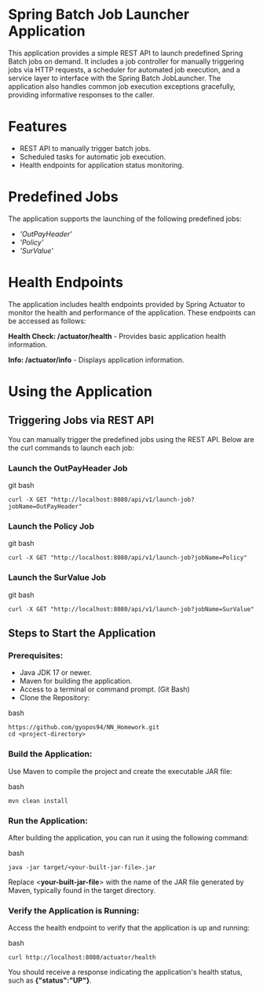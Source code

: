 # Spring Batch Job Launcher Application

This application provides a simple REST API to launch predefined Spring Batch jobs on demand. It includes a job controller for manually triggering jobs via HTTP requests, a scheduler for automated job execution, and a service layer to interface with the Spring Batch JobLauncher. The application also handles common job execution exceptions gracefully, providing informative responses to the caller.

# Features

* REST API to manually trigger batch jobs. 
* Scheduled tasks for automatic job execution. 
* Health endpoints for application status monitoring.

# Predefined Jobs

The application supports the launching of the following predefined jobs:

* _'OutPayHeader'_ 
* _'Policy'_
* _'SurValue'_

# Health Endpoints

The application includes health endpoints provided by Spring Actuator to monitor the health and performance of the application. These endpoints can be accessed as follows:

**Health Check: /actuator/health** - Provides basic application health information. 

**Info: /actuator/info** - Displays application information.

# Using the Application

## Triggering Jobs via REST API

You can manually trigger the predefined jobs using the REST API. Below are the curl commands to launch each job:

### Launch the OutPayHeader Job

git bash
```console
curl -X GET "http://localhost:8080/api/v1/launch-job?jobName=OutPayHeader"
```

### Launch the Policy Job

git bash
```console
curl -X GET "http://localhost:8080/api/v1/launch-job?jobName=Policy"
```

### Launch the SurValue Job

git bash
```console
curl -X GET "http://localhost:8080/api/v1/launch-job?jobName=SurValue"
```


## Steps to Start the Application

### Prerequisites:

* Java JDK 17 or newer. 
* Maven for building the application. 
* Access to a terminal or command prompt. (Git Bash)
* Clone the Repository:

bash
```console
https://github.com/gyopos94/NN_Homework.git
cd <project-directory>
```
### Build the Application:

Use Maven to compile the project and create the executable JAR file:

bash
```console
mvn clean install
```

### Run the Application:

After building the application, you can run it using the following command:

bash
```console
java -jar target/<your-built-jar-file>.jar
```
Replace <**your-built-jar-file**> with the name of the JAR file generated by Maven, typically found in the target directory.

### Verify the Application is Running:

Access the health endpoint to verify that the application is up and running:

bash
```console
curl http://localhost:8080/actuator/health
```
You should receive a response indicating the application's health status, such as **{"status":"UP"}**.
